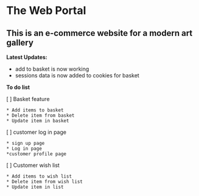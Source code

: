 # The Web Portal
## This is an e-commerce website for a modern art gallery

__Latest Updates:__

* add to basket is now working
* sessions data is now added to cookies for basket


__To do list__

[ ] Basket feature

    * Add items to basket
    * Delete item from basket
    * Update item in basket


[ ] customer log in page

    * sign up page
    * Log in page
    *customer profile page
    
[ ] Customer wish list

    * Add items to wish list
    * Delete item from wish list
    * Update item in list
